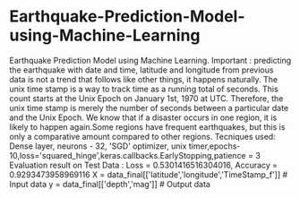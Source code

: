 # Earthquake-Prediction-Model-using-Machine-Learning
Earthquake Prediction Model using Machine Learning. Important : predicting the earthquake with date and time, latitude and longitude from previous data is not a trend that follows like other things, it happens naturally.
The unix time stamp is a way to track time as a running total of seconds. This count starts at the Unix Epoch on January 1st, 1970 at UTC. Therefore, the unix time stamp is merely the number of seconds between a particular date and the Unix Epoch.
We know that if a disaster occurs in one region, it is likely to happen again.Some regions have frequent earthquakes, but this is only a comparative amount compared to other regions.
Tecniques used: Dense layer, neurons - 32, 'SGD' optimizer, unix timer,epochs-10,loss='squared_hinge',keras.callbacks.EarlyStopping,patience = 3
Evaluation result on Test Data : Loss = 0.5301416516304016, Accuracy = 0.9293473958969116
X = data_final[['latitude','longitude','TimeStamp_f']] # Input data
y = data_final[['depth','mag']] # Output data
